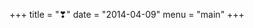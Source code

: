 +++
title = "❣"
date = "2014-04-09"
menu = "main"
+++

<br>

<meting-js auto="http://music.163.com/playlist?id=5378474235" list-folded=false></meting-js>
